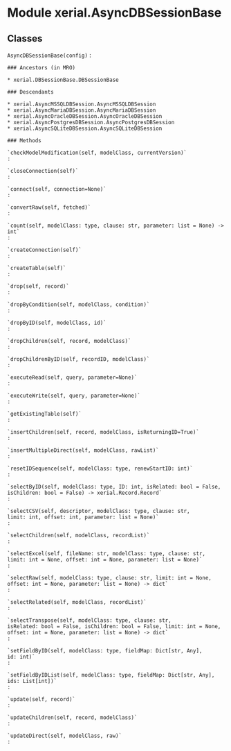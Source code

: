 Module xerial.AsyncDBSessionBase
================================

Classes
-------

`AsyncDBSessionBase(config)`
:   

    ### Ancestors (in MRO)

    * xerial.DBSessionBase.DBSessionBase

    ### Descendants

    * xerial.AsyncMSSQLDBSession.AsyncMSSQLDBSession
    * xerial.AsyncMariaDBSession.AsyncMariaDBSession
    * xerial.AsyncOracleDBSession.AsyncOracleDBSession
    * xerial.AsyncPostgresDBSession.AsyncPostgresDBSession
    * xerial.AsyncSQLiteDBSession.AsyncSQLiteDBSession

    ### Methods

    `checkModelModification(self, modelClass, currentVersion)`
    :

    `closeConnection(self)`
    :

    `connect(self, connection=None)`
    :

    `convertRaw(self, fetched)`
    :

    `count(self, modelClass: type, clause: str, parameter: list = None) ‑> int`
    :

    `createConnection(self)`
    :

    `createTable(self)`
    :

    `drop(self, record)`
    :

    `dropByCondition(self, modelClass, condition)`
    :

    `dropByID(self, modelClass, id)`
    :

    `dropChildren(self, record, modelClass)`
    :

    `dropChildrenByID(self, recordID, modelClass)`
    :

    `executeRead(self, query, parameter=None)`
    :

    `executeWrite(self, query, parameter=None)`
    :

    `getExistingTable(self)`
    :

    `insertChildren(self, record, modelClass, isReturningID=True)`
    :

    `insertMultipleDirect(self, modelClass, rawList)`
    :

    `resetIDSequence(self, modelClass: type, renewStartID: int)`
    :

    `selectByID(self, modelClass: type, ID: int, isRelated: bool = False, isChildren: bool = False) ‑> xerial.Record.Record`
    :

    `selectCSV(self, descriptor, modelClass: type, clause: str, limit: int, offset: int, parameter: list = None)`
    :

    `selectChildren(self, modelClass, recordList)`
    :

    `selectExcel(self, fileName: str, modelClass: type, clause: str, limit: int = None, offset: int = None, parameter: list = None)`
    :

    `selectRaw(self, modelClass: type, clause: str, limit: int = None, offset: int = None, parameter: list = None) ‑> dict`
    :

    `selectRelated(self, modelClass, recordList)`
    :

    `selectTranspose(self, modelClass: type, clause: str, isRelated: bool = False, isChildren: bool = False, limit: int = None, offset: int = None, parameter: list = None) ‑> dict`
    :

    `setFieldByID(self, modelClass: type, fieldMap: Dict[str, Any], id: int)`
    :

    `setFieldByIDList(self, modelClass: type, fieldMap: Dict[str, Any], ids: List[int])`
    :

    `update(self, record)`
    :

    `updateChildren(self, record, modelClass)`
    :

    `updateDirect(self, modelClass, raw)`
    :